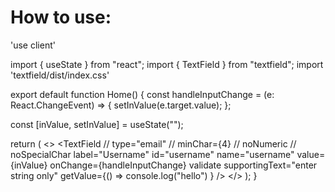 # How to use:

'use client'

import { useState } from "react";
import { TextField } from "textfield";
import 'textfield/dist/index.css'

export default function Home() {
const handleInputChange = (e: React.ChangeEvent<HTMLInputElement>) => {
setInValue(e.target.value);
};

const [inValue, setInValue] = useState("");

return (
<>
<TextField
// type="email"
// minChar={4}
// noNumeric
// noSpecialChar
label="Username"
id="username"
name="username"
value={inValue}
onChange={handleInputChange}
validate
supportingText="enter string only"
getValue={() => console.log("hello")
}
/>
</>
);
}
